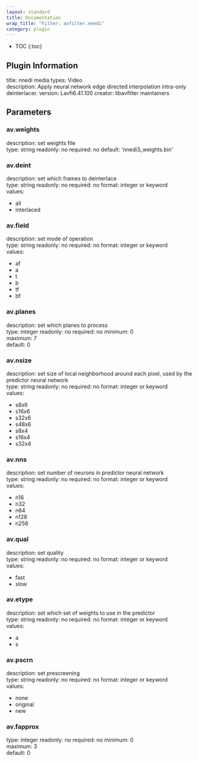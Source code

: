 ```yaml
---
layout: standard
title: Documentation
wrap_title: "Filter: avfilter.nnedi"
category: plugin
---
```

* TOC
{:toc}

## Plugin Information

title: nnedi
media types:
Video  
description: Apply neural network edge directed interpolation intra-only deinterlacer.
version: Lavfi6.41.100
creator: libavfilter maintainers

## Parameters

### av.weights

description:
set weights file  
type: string
readonly: no
required: no
default: 'nnedi3_weights.bin'  

### av.deint

description:
set which frames to deinterlace  
type: string
readonly: no
required: no
format: integer or keyword  
values:
* all
* interlaced

### av.field

description:
set mode of operation  
type: string
readonly: no
required: no
format: integer or keyword  
values:
* af
* a
* t
* b
* tf
* bf

### av.planes

description:
set which planes to process  
type: integer
readonly: no
required: no
minimum: 0  
maximum: 7  
default: 0  

### av.nsize

description:
set size of local neighborhood around each pixel, used by the predictor neural network  
type: string
readonly: no
required: no
format: integer or keyword  
values:
* s8x6
* s16x6
* s32x6
* s48x6
* s8x4
* s16x4
* s32x4

### av.nns

description:
set number of neurons in predictor neural network  
type: string
readonly: no
required: no
format: integer or keyword  
values:
* n16
* n32
* n64
* n128
* n256

### av.qual

description:
set quality  
type: string
readonly: no
required: no
format: integer or keyword  
values:
* fast
* slow

### av.etype

description:
set which set of weights to use in the predictor  
type: string
readonly: no
required: no
format: integer or keyword  
values:
* a
* s

### av.pscrn

description:
set prescreening  
type: string
readonly: no
required: no
format: integer or keyword  
values:
* none
* original
* new

### av.fapprox

type: integer
readonly: no
required: no
minimum: 0  
maximum: 3  
default: 0  

